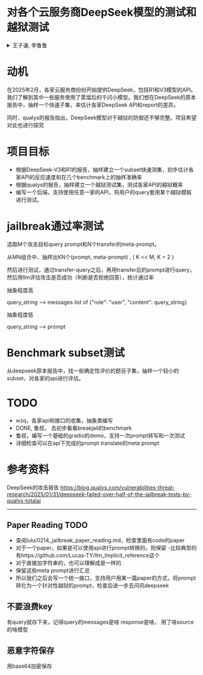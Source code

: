 # 对各个云服务商DeepSeek模型的测试和越狱测试

<details>
    <summary> 王子谦, 李鲁鲁</summary>
    项目由李鲁鲁发起，代码部分主要由王子谦完成。

    这个项目主要是给目前在上海交大的王子谦同学练手
</details>

# 动机

在2025年2月，各家云服务商纷纷开始提供DeepSeek，包括R1和V3模型的API。我们了解到其中一些服务使用了蒸馏后的千问小模型。我们想在DeepSeek的原本报告中，抽样一个快速子集，来估计各家DeepSeek API和report的差异。

同时，qualys的报告指出，DeepSeek模型对于越狱的防御还不够完整。项目希望对此也进行探究

# 项目目标

- 根据DeepSeek-V3和R1的报告，抽样建立一个subset快速测集，初步估计各家API的反应速度和在几个benchmark上的抽样准确率
- 根据qualys的报告，抽样建立一个越狱测试集，测试各家API的越狱概率
- 编写一个后端，支持使用任意一家的API，将用户的query套用某个越狱模板进行测试。

# jailbreak通过率测试

选取M个攻击目标query prompt和N个transfer的meta-prompt。

从MN组合中，抽样出KN个(prompt, meta-prompt) , ( K << M, K = 2 )

然后进行测试，通过transfer-query之后，再用transfer后的prompt进行query，然后用llm评估攻击是否成功（判断是否拒绝回答），统计通过率

抽象程度高

query_string --> messages list of {"role": "user", "content": query_string}

抽象程度低

query_string --> prompt

# Benchmark subset测试

从deepseek原本报告中，找一些确定性评价的题目子集，抽样一个较小的subset，对各家的api进行评估。


# TODO

- wzq，各家api和接口的收集，抽象类编写
- DONE, 鲁叔， 去初步看看breakjail的benchmark
- 鲁叔，编写一个基础的gradio的demo，支持一次prompt转写和一次测试
- 详细检查可以在api下完成的prompt translate的meta prompt



# 参考资料

DeepSeek的攻击报告
https://blog.qualys.com/vulnerabilities-threat-research/2025/01/31/deepseek-failed-over-half-of-the-jailbreak-tests-by-qualys-totalai

---

## Paper Reading TODO

- 查阅lulu/0214_jailbreak_paper_reading.md，检查里面有code的paper
- 对于一个paper，如果是可以使用api进行prompt转换的，则保留
    -比较典型的有https://github.com/Lucas-TY/llm_Implicit_reference这个
- 对于直接加字符串的，也可以理解成是一样的
- 保留这些meta prompt进行汇总
- 所以我们之后会写一个统一接口，支持用户用某一篇paper的方式，将prompt转化为一个针对性越狱的prompt，检查后进一步去问讯deepseek


## 不要浪费key

有query就存下来，记得query的messages是啥 response是啥， 用了啥source的啥模型

## 恶意字符保存

用base64加密保存


